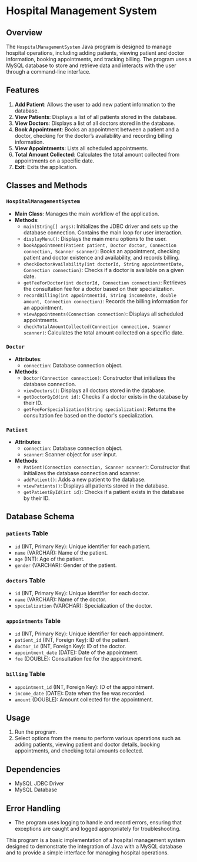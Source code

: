 # Hospital Management System

## Overview

The `HospitalManagementSystem` Java program is designed to manage hospital operations, including adding patients, viewing patient and doctor information, booking appointments, and tracking billing. The program uses a MySQL database to store and retrieve data and interacts with the user through a command-line interface.

## Features

1. **Add Patient**: Allows the user to add new patient information to the database.
2. **View Patients**: Displays a list of all patients stored in the database.
3. **View Doctors**: Displays a list of all doctors stored in the database.
4. **Book Appointment**: Books an appointment between a patient and a doctor, checking for the doctor’s availability and recording billing information.
5. **View Appointments**: Lists all scheduled appointments.
6. **Total Amount Collected**: Calculates the total amount collected from appointments on a specific date.
7. **Exit**: Exits the application.

## Classes and Methods

### `HospitalManagementSystem`
- **Main Class**: Manages the main workflow of the application.
- **Methods**:
  - `main(String[] args)`: Initializes the JDBC driver and sets up the database connection. Contains the main loop for user interaction.
  - `displayMenu()`: Displays the main menu options to the user.
  - `bookAppointment(Patient patient, Doctor doctor, Connection connection, Scanner scanner)`: Books an appointment, checking patient and doctor existence and availability, and records billing.
  - `checkDoctorAvailability(int doctorId, String appointmentDate, Connection connection)`: Checks if a doctor is available on a given date.
  - `getFeeForDoctor(int doctorId, Connection connection)`: Retrieves the consultation fee for a doctor based on their specialization.
  - `recordBilling(int appointmentId, String incomeDate, double amount, Connection connection)`: Records the billing information for an appointment.
  - `viewAppointments(Connection connection)`: Displays all scheduled appointments.
  - `checkTotalAmountCollected(Connection connection, Scanner scanner)`: Calculates the total amount collected on a specific date.

### `Doctor`
- **Attributes**:
  - `connection`: Database connection object.
- **Methods**:
  - `Doctor(Connection connection)`: Constructor that initializes the database connection.
  - `viewDoctors()`: Displays all doctors stored in the database.
  - `getDoctorById(int id)`: Checks if a doctor exists in the database by their ID.
  - `getFeeForSpecialization(String specialization)`: Returns the consultation fee based on the doctor's specialization.

### `Patient`
- **Attributes**:
  - `connection`: Database connection object.
  - `scanner`: Scanner object for user input.
- **Methods**:
  - `Patient(Connection connection, Scanner scanner)`: Constructor that initializes the database connection and scanner.
  - `addPatient()`: Adds a new patient to the database.
  - `viewPatients()`: Displays all patients stored in the database.
  - `getPatientById(int id)`: Checks if a patient exists in the database by their ID.

## Database Schema

### `patients` Table
- `id` (INT, Primary Key): Unique identifier for each patient.
- `name` (VARCHAR): Name of the patient.
- `age` (INT): Age of the patient.
- `gender` (VARCHAR): Gender of the patient.

### `doctors` Table
- `id` (INT, Primary Key): Unique identifier for each doctor.
- `name` (VARCHAR): Name of the doctor.
- `specialization` (VARCHAR): Specialization of the doctor.

### `appointments` Table
- `id` (INT, Primary Key): Unique identifier for each appointment.
- `patient_id` (INT, Foreign Key): ID of the patient.
- `doctor_id` (INT, Foreign Key): ID of the doctor.
- `appointment_date` (DATE): Date of the appointment.
- `fee` (DOUBLE): Consultation fee for the appointment.

### `billing` Table
- `appointment_id` (INT, Foreign Key): ID of the appointment.
- `income_date` (DATE): Date when the fee was recorded.
- `amount` (DOUBLE): Amount collected for the appointment.

## Usage

1. Run the program.
2. Select options from the menu to perform various operations such as adding patients, viewing patient and doctor details, booking appointments, and checking total amounts collected.

## Dependencies

- MySQL JDBC Driver
- MySQL Database

## Error Handling

- The program uses logging to handle and record errors, ensuring that exceptions are caught and logged appropriately for troubleshooting.

This program is a basic implementation of a hospital management system designed to demonstrate the integration of Java with a MySQL database and to provide a simple interface for managing hospital operations.

